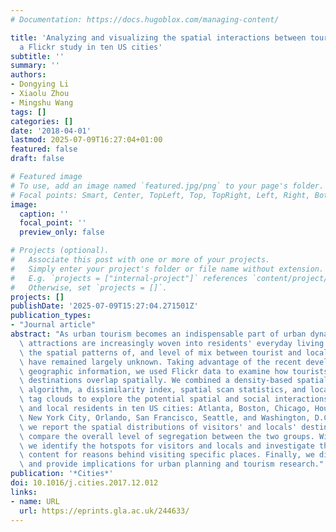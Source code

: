 ```yaml
---
# Documentation: https://docs.hugoblox.com/managing-content/

title: 'Analyzing and visualizing the spatial interactions between tourists and locals:
  a Flickr study in ten US cities'
subtitle: ''
summary: ''
authors:
- Dongying Li
- Xiaolu Zhou
- Mingshu Wang
tags: []
categories: []
date: '2018-04-01'
lastmod: 2025-07-09T16:27:04+01:00
featured: false
draft: false

# Featured image
# To use, add an image named `featured.jpg/png` to your page's folder.
# Focal points: Smart, Center, TopLeft, Top, TopRight, Left, Right, BottomLeft, Bottom, BottomRight.
image:
  caption: ''
  focal_point: ''
  preview_only: false

# Projects (optional).
#   Associate this post with one or more of your projects.
#   Simply enter your project's folder or file name without extension.
#   E.g. `projects = ["internal-project"]` references `content/project/deep-learning/index.md`.
#   Otherwise, set `projects = []`.
projects: []
publishDate: '2025-07-09T15:27:04.271501Z'
publication_types:
- "Journal article"
abstract: "As urban tourism becomes an indispensable part of urban dynamics, tourist\
  \ attractions are increasingly woven into residents' everyday living spaces. However,\
  \ the spatial patterns of, and level of mix between tourist and local attractions\
  \ have remained largely unknown. Taking advantage of the recent development in volunteered\
  \ geographic information, we used Flickr data to examine how tourists and locals'\
  \ destinations overlap spatially. We combined a density-based spatial clustering\
  \ algorithm, a dissimilarity index, spatial scan statistics, and location-based\
  \ tag clouds to explore the potential spatial and social interactions between tourists\
  \ and local residents in ten US cities: Atlanta, Boston, Chicago, Houston, Los Angeles,\
  \ New York City, Orlando, San Francisco, Seattle, and Washington, D.C.. At the city-level,\
  \ we report the spatial distributions of visitors' and locals' destinations and\
  \ compare the overall level of segregation between the two groups. Within each city,\
  \ we identify the hotspots for visitors and locals and investigate the semantic\
  \ content for reasons behind visiting specific places. Finally, we discuss our findings\
  \ and provide implications for urban planning and tourism research."
publication: '*Cities*'
doi: 10.1016/j.cities.2017.12.012
links:
- name: URL
  url: https://eprints.gla.ac.uk/244633/
---
```

